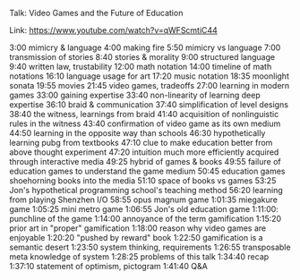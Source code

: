 Talk: Video Games and the Future of Education

Link: https://www.youtube.com/watch?v=qWFScmtiC44

3:00 mimicry & language
4:00 making fire
5:50 mimicry vs language
7:00 transmission of stories
8:40 stories & morality
9:00 structured language
9:40 written law, trustability
12:00 math notation
14:00 timeline of math notations
16:10 language usage for art
17:20 music notation
18:35 moonlight sonata
19:55 movies
21:45 video games, tradeoffs
27:00 learning in modern games
33:00 gaining expertise
33:40 non-linearity of learning deep expertise
36:10 braid & communication
37:40 simplification of level designs
38:40 the witness, learnings from braid
41:40 acquisition of nonlinguistic rules in the witness
43:40 confirmation of video game as its own medium
44:50 learning in the opposite way than schools
46:30 hypothetically learning pubg from textbooks
47:10 clue to make education better from above thought experiment
47:20 intuition much more efficiently acquired through interactive media
49:25 hybrid of games & books
49:55 failure of education games to understand the game medium
50:45 education games shoehorning books into the media
51:10 space of books vs games
53:25 Jon's hypothetical programming school's teaching method
56:20 learning from playing Shenzhen I/O
58:55 opus magnum game
1:01:35 miegakure game
1:05:25 mini metro game
1:06:55 Jon's old education game
1:11:00: punchline of the game
1:14:00 annoyance of the term gamification
1:15:20 prior art in "proper" gamification
1:18:00 reason why video games are enjoyable
1:20:20 "pushed by reward" book
1:22:50 gamification is a semantic desert
1:23:50 system thinking, requirements
1:26:55 transposable meta knowledge of system
1:28:25 problems of this talk
1:34:40 recap
1:37:10 statement of optimism, pictogram
1:41:40 Q&A









